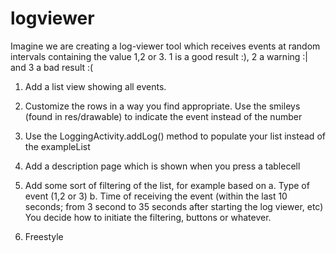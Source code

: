 # logviewer

Imagine we are creating a log-viewer tool which receives events at random intervals containing the value 1,2 or 3.
1 is a good result :), 2 a warning :| and 3 a bad result :(

1)	Add a list view showing all events.
2)	Customize the rows in a way you find appropriate. Use the smileys (found in res/drawable) to indicate the event instead of the number
3)	Use the LoggingActivity.addLog() method to populate your list instead of the exampleList

4) Add a description page which is shown when you press a tablecell

5)	Add some sort of filtering of the list, for example based on
    a.	Type of event (1,2 or 3)
    b.	Time of receiving the event (within the last 10 seconds; from 3 second to 35 seconds after starting the log viewer, etc)
    You decide how to initiate the filtering, buttons or whatever.
6)	Freestyle